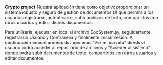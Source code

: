 **Crypto project**
 
Nuestra aplicación tiene como objetivo proporcionar un sistema robusto y seguro de gestión de documentos tal que permita a los usuarios registrarse, autenticarse, subir archivos de texto, compartirlos con otros usuarios y editar dichos documentos. 


Para utilizarla, ejecutar en local el archivo DocSystem.py, seguidamente registrar un Usuario y Contraseña y finalmente iniciar sesión. 
A continuación encontraremos dos opciones "Ver mi carpeta" donde el usuario podrá acceder al repositorio de archivos y "Acceder al sistema" donde podrá subir documentos de texto, compartirlos con otros usuarios y editar documentos.

